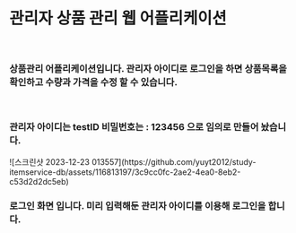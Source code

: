 <h1>관리자 상품 관리 웹 어플리케이션</h1><br>
<h3>상품관리 어플리케이션입니다. 관리자 아이디로 로그인을 하면 상품목록을 확인하고 수량과 가격을 수정 할 수 있습니다.</h3><br>
<h3>관리자 아이디는 testID 비밀번호는 : 123456 으로 임의로 만들어 놨습니다.</h3>
![스크린샷 2023-12-23 013557](https://github.com/yuyt2012/study-itemservice-db/assets/116813197/3c9cc0fc-2ae2-4ea0-8eb2-c53d2d2dc5eb)<br>
<h3>로그인 화면 입니다. 미리 입력해둔 관리자 아이디를 이용해 로그인을 합니다.</h3>
